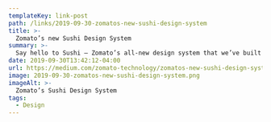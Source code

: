 ```yaml
---
templateKey: link-post
path: /links/2019-09-30-zomatos-new-sushi-design-system
title: >-
  Zomato’s new Sushi Design System
summary: >-
  Say hello to Sushi — Zomato’s all-new design system that we’ve built from the ground up.
date: 2019-09-30T13:42:12-04:00
url: https://medium.com/zomato-technology/zomatos-new-sushi-design-system-d7f4f98664c5
image: 2019-09-30-zomatos-new-sushi-design-system.png
imageAlt: >-
  Zomato’s Sushi Design System
tags:
  - Design
---
```

